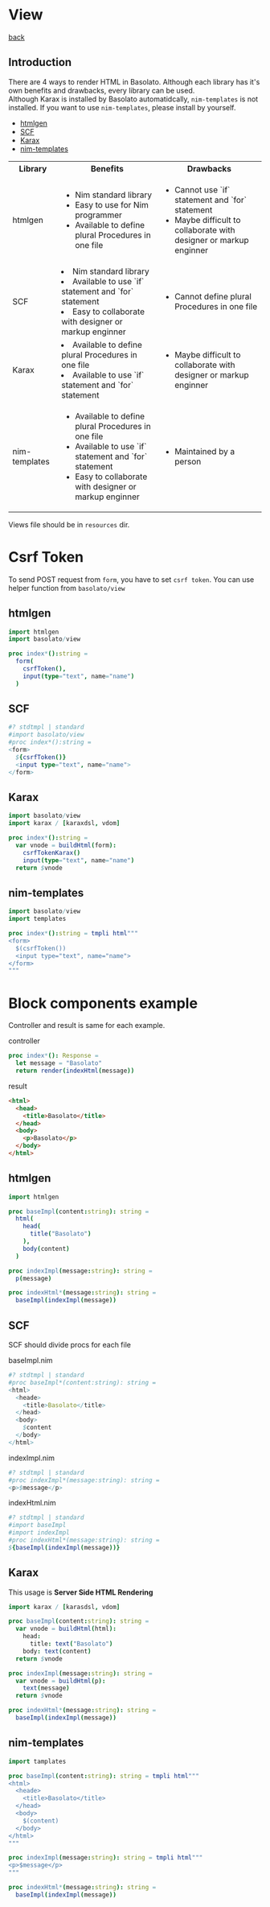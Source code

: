 View
===
[back](../README.md)

## Introduction
There are 4 ways to render HTML in Basolato. Although each library has it's own benefits and drawbacks, every library can be used.  
Although Karax is installed by Basolato automatidcally, `nim-templates` is not installed. If you want to use `nim-templates`, please install by yourself.

- [htmlgen](https://nim-lang.org/docs/htmlgen.html)
- [SCF](https://nim-lang.org/docs/filters.html)
- [Karax](https://github.com/pragmagic/karax)
- [nim-templates](https://github.com/onionhammer/nim-templates)

<table>
  <tr>
    <th>Library</th><th>Benefits</th><th>Drawbacks</th>
  </tr>
  <tr>
    <td>htmlgen</td>
    <td>
      <ul>
        <li>Nim standard library</li>
        <li>Easy to use for Nim programmer</li>
        <li>Available to define plural Procedures in one file</li>
      </ul>
    </td>
    <td>
      <ul>
        <li>Cannot use `if` statement and `for` statement</li>
        <li>Maybe difficult to collaborate with designer or markup enginner</li>
      </ul>
    </td>
  </tr>
  <tr>
    <td>SCF</td>
    <td>
      <li>Nim standard library</li>
      <li>Available to use `if` statement and `for` statement</li>
      <li>Easy to collaborate with designer or markup enginner</li>
    </td>
    <td>
      <ul>
        <li>Cannot define plural Procedures in one file</li>
      </ul>
    </td>
  </tr>
  <tr>
    <td>Karax</td>
    <td>
      <li>Available to define plural Procedures in one file</li>
      <li>Available to use `if` statement and `for` statement</li>
    </td>
    <td>
      <ul>
        <li>Maybe difficult to collaborate with designer or markup enginner</li>
      </ul>
    </td>
  </tr>
  <tr>
    <td>nim-templates</td>
    <td>
      <ul>
        <li>Available to define plural Procedures in one file</li>
        <li>Available to use `if` statement and `for` statement</li>
        <li>Easy to collaborate with designer or markup enginner</li>
      </ul>
    </td>
    <td>
      <ul>
        <li>Maintained by a person</li>
      </ul>
    </td>
  </tr>
</table>

Views file should be in `resources` dir.

# Csrf Token
To send POST request from `form`, you have to set `csrf token`. You can use helper function from `basolato/view`

## htmlgen
```nim
import htmlgen
import basolato/view

proc index*():string =
  form(
    csrfToken(),
    input(type="text", name="name")
  )
```

## SCF
```nim
#? stdtmpl | standard
#import basolato/view
#proc index*():string =
<form>
  ${csrfToken()}
  <input type="text", name="name">
</form>
```

## Karax
```nim
import basolato/view
import karax / [karaxdsl, vdom]

proc index*():string =
  var vnode = buildHtml(form):
    csrfTokenKarax()
    input(type="text", name="name")
  return $vnode
```

## nim-templates
```nim
import basolato/view
import templates

proc index*():string = tmpli html"""
<form>
  $(csrfToken())
  <input type="text", name="name">
</form>
"""
```


# Block components example

Controller and result is same for each example.

controller
```nim
proc index*(): Response =
  let message = "Basolato"
  return render(indexHtml(message))
```

result
```html
<html>
  <head>
    <title>Basolato</title>
  </head>
  <body>
    <p>Basolato</p>
  </body>
</html>
```

## htmlgen

```nim
import htmlgen

proc baseImpl(content:string): string =
  html(
    head(
      title("Basolato")
    ),
    body(content)
  )

proc indexImpl(message:string): string =
  p(message)

proc indexHtml*(message:string): string =
  baseImpl(indexImpl(message))
```


## SCF

SCF should divide procs for each file

baseImpl.nim
```nim
#? stdtmpl | standard
#proc baseImpl*(content:string): string =
<html>
  <heade>
    <title>Basolato</title>
  </head>
  <body>
    $content
  </body>
</html>
```

indexImpl.nim
```nim
#? stdtmpl | standard
#proc indexImpl*(message:string): string =
<p>$message</p>
```

indexHtml.nim
```nim
#? stdtmpl | standard
#import baseImpl
#import indexImpl
#proc indexHtml*(message:string): string =
${baseImpl(indexImpl(message))}
```

## Karax
This usage is **Server Side HTML Rendering**

```nim
import karax / [karasdsl, vdom]

proc baseImpl(content:string): string =
  var vnode = buildHtml(html):
    head:
      title: text("Basolato")
    body: text(content)
  return $vnode

proc indexImpl(message:string): string =
  var vnode = buildHtml(p):
    text(message)
  return $vnode

proc indexHtml*(message:string): string =
  baseImpl(indexImpl(message))
```

## nim-templates

```nim
import tamplates

proc baseImpl(content:string): string = tmpli html"""
<html>
  <heade>
    <title>Basolato</title>
  </head>
  <body>
    $(content)
  </body>
</html>
"""

proc indexImpl(message:string): string = tmpli html"""
<p>$message</p>
"""

proc indexHtml*(message:string): string =
  baseImpl(indexImpl(message))
```

